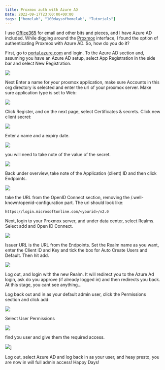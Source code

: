 ```yaml
---
title: Proxmox auth with Azure AD
Date: 2022-09-17T23:00:00+00:00
tags: ["homelab", "100daysofhomelab", "Tutorials"]
---
```

I use [Office365](https://geni.us/iRLLz) for email and other bits and pieces, and I have Azure AD included. While digging around the [Proxmox](https://proxmox.com/en/) interface, I found the option of authenticating Proxmox with Azure AD. So, how do you do it? 

First, go to [portal.azure.com](https://portal.azure.com) and login. To the Azure AD section and, assuming you have an Azure AD setup, select App Registration in the side bar and select New Registration.

![](https://images.tiernanotoole.ie/w_600,c_scale,f_auto,q_auto,dpr_auto/miniblog/Screenshot_2022-09-17_at_23.24.10.png)

Next Enter a name for your proxmox application, make sure Accounts in this org directory is selected and enter the url of your proxmox server. Make sure application type is set to Web:

![](https://images.tiernanotoole.ie/w_600,c_scale,f_auto,q_auto,dpr_auto/miniblog/Screenshot_2022-09-17_at_23.26.10.png)

Click Register, and on the next page, select Certificates & secrets. Click new client secret:

![](https://images.tiernanotoole.ie/w_600,c_scale,f_auto,q_auto,dpr_auto/miniblog/Screenshot_2022-09-17_at_23.26.50.png)

Enter a name and a expiry date.

![](https://images.tiernanotoole.ie/w_600,c_scale,f_auto,q_auto,dpr_auto/miniblog/Screenshot_2022-09-17_at_23.27.05.png)

you will need to take note of the value of the secret.

![](https://images.tiernanotoole.ie/w_600,c_scale,f_auto,q_auto,dpr_auto/miniblog/Screenshot_2022-09-17_at_23.27.19.png)

Back under overview, take note of the Application (client) ID and then click Endpoints.

![](https://images.tiernanotoole.ie/w_600,c_scale,f_auto,q_auto,dpr_auto/miniblog/Screenshot_2022-09-17_at_23.28.46.png)

take the URL from the OpenID Connect section, removing the /.well-known/openid-configuration part. The url should look like:

`https://login.microsoftonline.com/<yourid>/v2.0`

Next, login to your Proxmox server, and under data center, select Realms. Select add and Open ID Connect.

![](https://images.tiernanotoole.ie/w_400,c_scale,f_auto,q_auto,dpr_auto/miniblog/Screenshot_2022-09-17_at_23.42.56.png)

Issuer URL is the URL from the Endpoints. Set the Realm name as you want, enter the Client ID and Key and tick the box for Auto Create Users and Default. Then hit add.

![](https://images.tiernanotoole.ie/w_600,c_scale,f_auto,q_auto,dpr_auto/miniblog/Screenshot_2022-09-17_at_23.40.25.png)

Log out, and login with the new Realm. It will redirect you to the Azure Ad login, ask do you approve (if already logged in) and then redirects you back. At this stage, you cant see anything...

Log back out and in as your default admin user, click the Permissions section and click add:

![](https://images.tiernanotoole.ie/w_600,c_scale,f_auto,q_auto,dpr_auto/miniblog/Screenshot_2022-09-17_at_23.46.09.png)

Select User Permissions

![](https://images.tiernanotoole.ie/w_400,c_scale,f_auto,q_auto,dpr_auto/miniblog/Screenshot_2022-09-17_at_23.46.20.png)

find you user and give them the required access.

![](https://images.tiernanotoole.ie/w_400,c_scale,f_auto,q_auto,dpr_auto/miniblog/Screenshot_2022-09-17_at_23.46.34.png)]

Log out, select Azure AD and log back in as your user, and heay presto, you are now in will full admin access! Happy Days!